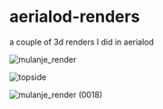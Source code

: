# aerialod-renders
a couple of 3d renders I did in aerialod

![mulanje_render](https://github.com/chirambo-george/aerialod-renders/assets/174022511/029adf39-bfcb-4591-8901-d1f6b7836e1d)


![topside](https://github.com/chirambo-george/aerialod-renders/assets/174022511/52ebffc2-359d-4146-9a9c-74c2aa1558f2)


![mulanje_render (0018)](https://github.com/chirambo-george/aerialod-renders/assets/174022511/0d0c8f98-ee52-4d32-99f9-7309b1d3d271)
